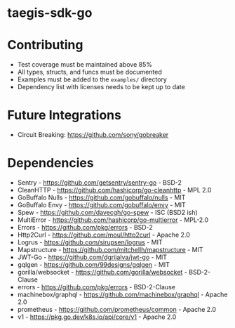# taegis-sdk-go

# Contributing
* Test coverage must be maintained above 85%
* All types, structs, and funcs must be documented
* Examples must be added to the `examples/` directory
* Dependency list with licenses needs to be kept up to date

# Future Integrations

* Circuit Breaking: https://github.com/sony/gobreaker

# Dependencies

* Sentry - https://github.com/getsentry/sentry-go - BSD-2
* CleanHTTP - https://github.com/hashicorp/go-cleanhttp - MPL 2.0
* GoBuffalo Nulls - https://github.com/gobuffalo/nulls - MIT
* GoBuffalo Envy - https://github.com/gobuffalo/envy - MIT
* Spew - https://github.com/davecgh/go-spew - ISC (BSD2 ish)
* MultiError - https://github.com/hashicorp/go-multierror - MPL-2.0
* Errors - https://github.com/pkg/errors - BSD-2
* Http2Curl - https://github.com/moul/http2curl - Apache 2.0
* Logrus - https://github.com/sirupsen/logrus - MIT
* Mapstructure - https://github.com/mitchellh/mapstructure - MIT
* JWT-Go - https://github.com/dgrijalva/jwt-go - MIT
* gqlgen - https://github.com/99designs/gqlgen - MIT
* gorilla/websocket - https://github.com/gorilla/websocket - BSD-2-Clause
* errors - https://github.com/pkg/errors - BSD-2-Clause
* machinebox/graphql - https://github.com/machinebox/graphql - Apache 2.0
* prometheus - https://github.com/prometheus/common - Apache 2.0
* v1 - https://pkg.go.dev/k8s.io/api/core/v1 - Apache 2.0

